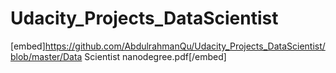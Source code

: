 # Udacity_Projects_DataScientist



<!--<a href="Data Scientist nanodegree.pdf"
     style="float: left; margin-right: 10px;"></a>-->
[embed]https://github.com/AbdulrahmanQu/Udacity_Projects_DataScientist/blob/master/Data Scientist nanodegree.pdf[/embed]

